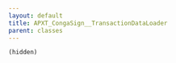 ```yaml
---
layout: default
title: APXT_CongaSign__TransactionDataLoader
parent: classes
---
```


```(hidden)```
